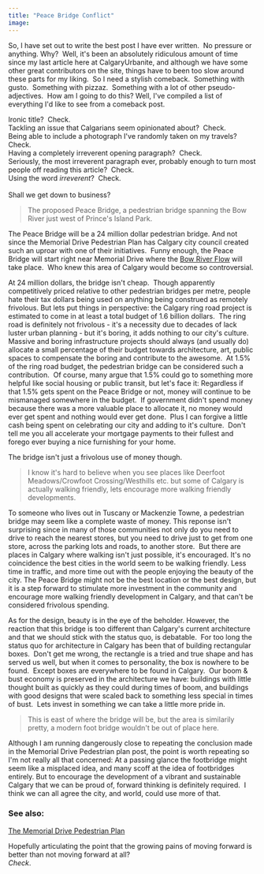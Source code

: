 ```yaml
---
title: "Peace Bridge Conflict"
image:
---
```

<p>So, I have set out to write the best post I have ever written.&nbsp; No pressure or anything. Why?&nbsp; Well, it's been an absolutely ridiculous amount of time since my last article here at CalgaryUrbanite, and although we have some other great contributors on the site, things have to been too slow around these parts for my liking.&nbsp; So I need a stylish comeback.&nbsp; Something with gusto.&nbsp; Something with pizzaz.&nbsp; Something with a lot of other pseudo-adjectives.&nbsp; How am I going to do this? Well, I've compiled a list of everything I'd like to see from a comeback post.</p>
<p>Ironic title?&nbsp; Check.<br />Tackling an issue that Calgarians seem opinionated about?&nbsp; Check.<br />Being able to include a photograph I've randomly taken on my travels?&nbsp; Check.<br />Having a completely irreverent opening paragraph?&nbsp; Check.<br />Seriously, the most irreverent paragraph ever, probably enough to turn most people off reading this article?&nbsp; Check.<br />Using the word <em>irreverent</em>?&nbsp; Check.<br /><br />Shall we get down to business?</p><!-- pagebreak -->
<blockquote><img title="Santiago Calatrava" src="/file/post/peace_bridge_conflict/peace_bridge.jpg" alt="" /><br />The proposed Peace Bridge, a pedestrian bridge spanning the Bow River just west of Prince's Island Park.</blockquote>
<p>The Peace Bridge will be a 24 million dollar pedestrian bridge. And not since the Memorial Drive Pedestrian Plan has Calgary city council created such an uproar with one of their initiatives.&nbsp; Funny enough, the Peace Bridge will start right near Memorial Drive where the <a href="http://www.bowriverflow.ca/">Bow River Flow</a> will take place.&nbsp; Who knew this area of Calgary would become so controversial.</p>
<p>At 24 million dollars, the bridge isn't cheap.&nbsp; Though apparently competitively priced relative to other pedestrian bridges per metre, people hate their tax dollars being used on anything being construed as remotely frivolous. But lets put things in perspective: the Calgary ring road project is estimated to come in at least a total budget of 1.6 billion dollars.&nbsp; The ring road is definitely not frivolous - it's a necessity due to decades of lack luster urban planning - but it's boring, it adds nothing to our city's culture.&nbsp; Massive and boring infrastructure projects should always (and usually do) allocate a small percentage of their budget towards architecture, art, public spaces to compensate the boring and contribute to the awesome.&nbsp; At 1.5% of the ring road budget, the pedestrian bridge can be considered such a contribution.&nbsp; Of course, many argue that 1.5% could go to something more helpful like social housing or public transit, but let's face it: Regardless if that 1.5% gets spent on the Peace Bridge or not, money will continue to be mismanaged somewhere in the budget.&nbsp; If government didn't spend money because there was a more valuable place to allocate it, no money would ever get spent and nothing would ever get done.&nbsp; Plus I can forgive a little cash being spent on celebrating our city and adding to it's culture.&nbsp; Don't tell me you all accelerate your mortgage payments to their fullest and forego ever buying a nice furnishing for your home.</p>
<p>The bridge isn't just a frivolous use of money though.</p>
<blockquote><img src="/file/post/peace_bridge_conflict/westhills.jpg" alt="" /><br />I know it's hard to believe when you see places like Deerfoot Meadows/Crowfoot Crossing/Westhills etc. but some of Calgary is actually walking friendly, lets encourage more walking friendly developments.</blockquote>
<p>To someone who lives out in Tuscany or Mackenzie Towne, a pedestrian bridge may seem like a complete waste of money. This reponse isn't surprising since in many of those communities not only do you need to drive to reach the nearest stores, but you need to drive just to get from one store, across the parking lots and roads, to another store.&nbsp; But there are places in Calgary where walking isn't just possible, it's encouraged. It's no coincidence the best cities in the world seem to be walking friendly. Less time in traffic, and more time out with the people enjoying the beauty of the city. The Peace Bridge might not be the best location or the best design, but it is a step forward to stimulate more investment in the community and encourage more walking friendly development in Calgary, and that can't be considered frivolous spending.</p>
<p>As for the design, beauty is in the eye of the beholder. However, the reaction that this bridge is too different than Calgary's current architecture and that we should stick with the status quo, is debatable.&nbsp; For too long the status quo for architecture in Calgary has been that of building rectangular boxes.&nbsp; Don't get me wrong, the rectangle is a tried and true shape and has served us well, but when it comes to personality, the box is nowhere to be found.&nbsp; Except boxes are everywhere to be found in Calgary.&nbsp; Our boom &amp; bust economy is preserved in the architecture we have: buildings with little thought built as quickly as they could during times of boom, and buildings with good designs that were scaled back to something less special in times of bust.&nbsp; Lets invest in something we can take a little more pride in.</p>
<blockquote><img src="/file/post/peace_bridge_conflict/princes_island.jpg" alt="" /><br />This is east of where the bridge will be, but the area is similarily pretty, a modern foot bridge wouldn't be out of place here.</blockquote>
<p>Although I am running dangerously close to repeating the conclusion made in the Memorial Drive Pedestrian plan post, the point is worth repeating so I'm not really all that concerned: At a passing glance the footbridge might seem like a misplaced idea, and many scoff at the idea of footbridges entirely. But to encourage the development of a vibrant and sustainable Calgary that we can be proud of, forward thinking is definitely required.&nbsp; I think we can all agree the city, and world, could use more of that.</p>
<p><div class="side"><h3>See also:</h3><p><a href="the_memorial_drive_pedestrian_plan.html">The Memorial Drive Pedestrian Plan</a><br/></p></div>Hopefully articulating the point that the growing pains of moving forward is better than not moving forward at all?<br /><em>Check</em>.</p>